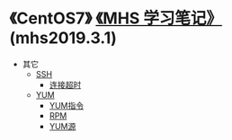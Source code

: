 # 《CentOS7》 [《MHS 学习笔记》] (mhs2019.3.1)

- 其它
  - [SSH]
    - [连接超时]
  - [YUM]
    - [YUM指令]
    - [RPM]
    - [YUM源]


##
[《MHS 学习笔记》]: https://mhsnet.github.io/mhsstudynotes/ "《MHS 学习笔记》"
[《CentOS7》]: https://mhsnet.github.io/mhsstudynotes/os/centos7/index.html "《CentOS7》"

[SSH]: https://mhsnet.github.io/mhsstudynotes/os/centos7/others/ssh.html "SSH"
[连接超时]: https://mhsnet.github.io/mhsstudynotes/os/centos7/others/ssh.html#time-out "连接超时(Time Out)"

[YUM]: https://mhsnet.github.io/mhsstudynotes/os/centos7/others/yum.html "YUM"
[YUM指令]: https://mhsnet.github.io/mhsstudynotes/os/centos7/others/yum.html#yum-cmd "YUM指令"
[RPM]: https://mhsnet.github.io/mhsstudynotes/os/centos7/others/yum.html#rpm "RPM"
[YUM源]: https://mhsnet.github.io/mhsstudynotes/os/centos7/others/yum.html#yum-repository "YUM源"